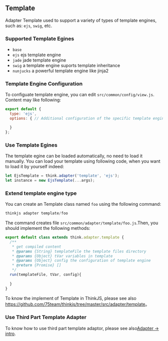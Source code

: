 ## Template

Adapter Template used to support a variety of types of template engines, such as: `ejs`, `swig`, etc.

### Supported Template Egines

* `base`
* `ejs` ejs template engine
* `jade` jade template engine 
* `swig` a template engine suports template inheritance
* `nunjucks` a powerful template engine like jinja2 

### Template Engine Configuration

To configuate template engine, you can edit `src/common/config/view.js`. Content may like following: 

```js
export default {
  type: 'ejs',
  options: { // Additional configuration of the specific template engine

  }
};
```

### Use Template Egines

The template egine can be loaded automatically, no need to load it manually. You can load your template using following code, when you want to load it by yourself indeed:

```js
let EjsTemplate = think.adapter('template', 'ejs');
let instance = new EjsTemplate(...args);
```

### Extend template engine type

You can create an Template class named `foo` using the following command:

```js
thinkjs adapter template/foo
```

The command creates file `src/common/adapter/template/foo.js`.Then, you should implement the following methods:

```js
export default class extends think.adapter.template {
  /**
   * get compiled content
   * @params {String} templateFile the template files directory
   * @params {Object} tVar variables in template 
   * @params {Object} config the configuration of template engine
   * @return {Promise} []
   */
  run(templateFile, tVar, config){
    
  }
}
```

To know the implement of Template in ThinkJS, please see also <https://github.com/75team/thinkjs/tree/master/src/adapter/template>。

### Use Third Part Template Adapter

To know how to use third part template adaptor, please see also[Adapter -> intro](./adapter_intro.html#toc-e7c).